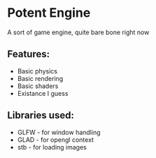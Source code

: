 # Potent Engine
A sort of game engine, quite bare bone right now

## Features:
- Basic physics
- Basic rendering
- Basic shaders
- Existance I guess

## Libraries used:
- GLFW - for window handling
- GLAD - for opengl context
- stb - for loading images